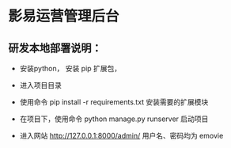 # 影易运营管理后台


## 研发本地部署说明：
 * 安装python， 安装 pip 扩展包，

 * 进入项目目录

 * 使用命令 pip install -r requirements.txt 安装需要的扩展模块

 * 在项目下，使用命令 python manage.py runserver 启动项目

 * 进入网站 http://127.0.0.1:8000/admin/ 用户名、密码均为 emovie